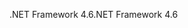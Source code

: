 <span data-ttu-id="45a4d-101">.NET Framework 4.6</span><span class="sxs-lookup"><span data-stu-id="45a4d-101">.NET Framework 4.6</span></span>